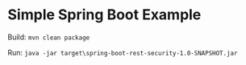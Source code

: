 # Simple Spring Boot Example

Build: `mvn clean package`

Run: `java -jar target\spring-boot-rest-security-1.0-SNAPSHOT.jar`